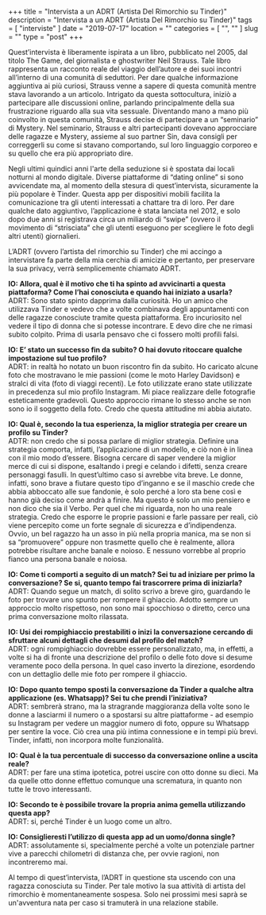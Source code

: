 +++
title = "Intervista a un ADRT (Artista Del Rimorchio su Tinder)"
description = "Intervista a un ADRT (Artista Del Rimorchio su Tinder)"
tags = [ "interviste" ]
date = "2019-07-17"
location = ""
categories = [
  "",
  ""
]
slug = ""
type = "post"
+++

Quest’intervista è liberamente ispirata a un libro, pubblicato nel 2005, dal titolo The Game, del giornalista e ghostwriter Neil Strauss. 
Tale libro rappresenta un racconto reale del viaggio dell’autore e dei suoi incontri all’interno di una comunità di seduttori. Per dare qualche informazione aggiuntiva ai più curiosi, Strauss venne a sapere di questa comunità mentre stava lavorando a un articolo. Intrigato da questa sottocultura, iniziò a partecipare alle discussioni online, parlando principalmente della sua frustrazione riguardo alla sua vita sessuale. Diventando mano a mano più coinvolto in questa comunità, Strauss decise di partecipare a un “seminario” di Mystery. Nel seminario, Strauss e altri partecipanti dovevano approcciare delle ragazze e Mystery, assieme al suo partner Sin, dava consigli per correggerli su come si stavano comportando, sul loro linguaggio corporeo e su quello che era più appropriato dire. 

Negli ultimi quindici anni l'arte della seduzione si è spostata dai locali notturni al mondo digitale.  Diverse piattaforme di “dating online” si sono avvicendate ma, al momento della stesura di quest’intervista, sicuramente la più popolare è Tinder.  Questa app per dispositivi mobili facilita la comunicazione tra gli utenti interessati a chattare tra di loro. Per dare qualche dato aggiuntivo, l’applicazione è stata lanciata nel 2012, e solo dopo due anni si registrava circa un miliardo di “swipe” (ovvero il movimento di “strisciata” che gli utenti eseguono per scegliere le foto degli altri utenti) giornalieri. 

L’ADRT (ovvero l’artista del rimorchio su Tinder) che mi accingo a intervistare fa parte della mia cerchia di amicizie e pertanto, per preservare la sua privacy, verrà semplicemente chiamato ADRT.

<b>IO: Allora, qual è il motivo che ti ha spinto ad avvicinarti a questa piattaforma? Come l’hai conosciuta e quando hai iniziato a usarla?</b><br>
ADRT: Sono stato spinto dapprima dalla curiosità. Ho un amico che utilizzava Tinder e vedevo che a volte combinava degli appuntamenti con delle ragazze conosciute tramite questa piattaforma. Ero incuriosito nel vedere il tipo di donna che si potesse incontrare. E devo dire che ne rimasi subito colpito. Prima di usarla pensavo che ci fossero molti profili falsi. 

<b>IO: E’ stato un successo fin da subito? O hai dovuto ritoccare qualche impostazione sul tuo profilo?</b><br>
ADRT: in realtà ho notato un buon riscontro fin da subito. Ho caricato alcune foto che mostravano le mie passioni (come le moto Harley Davidson) e stralci di vita (foto di viaggi recenti).
Le foto utilizzate erano state utilizzate in precedenza sul mio profilo Instagram. Mi piace realizzare delle fotografie esteticamente gradevoli. Questo approccio rimane lo stesso anche se non sono io il soggetto della foto. Credo che questa attitudine mi abbia aiutato.

<b>IO: Qual è, secondo la tua esperienza, la miglior strategia per creare un profilo su Tinder?</b><br> 
ADTR: non credo che si possa parlare di miglior strategia. Definire una strategia comporta, infatti, l’applicazione di un modello, e ciò non è in linea con il mio modo d’essere.  Bisogna cercare di saper vendere la miglior merce di cui si dispone, esaltando i pregi e celando i difetti,  senza creare personaggi fasulli. In quest’ultimo caso si avrebbe vita breve.
Le donne, infatti, sono brave a fiutare questo tipo d’inganno e se il maschio crede che abbia abboccato alle sue fandonie, è solo perché a loro sta bene così e hanno già deciso come andrà a finire. Ma questo è solo un mio pensiero e non dico che sia il Verbo. Per quel che mi riguarda, non ho una reale strategia. Credo che esporre le proprie passioni e farle passare per reali, ciò viene percepito come un forte segnale di sicurezza e d’indipendenza.  Ovvio, un bel ragazzo ha un asso in più nella propria manica, ma se non si sa “promuovere” oppure non trasmette quello che è realmente, allora potrebbe risultare anche banale e noioso.
E nessuno vorrebbe al proprio fianco una persona banale e noiosa.

<b>IO:  Come ti comporti a seguito di un match? Sei tu ad iniziare per primo la conversazione? Se si, quanto tempo fai trascorrere prima di iniziarla?</b><br>
ADRT: Quando segue un match, di solito scrivo a breve giro, guardando le foto per trovare uno spunto per rompere il ghiaccio. Adotto sempre un approccio molto rispettoso, non sono mai spocchioso o diretto, cerco una prima conversazione molto rilassata.

<b>IO: Usi dei rompighiaccio prestabiliti o inizi la conversazione cercando di sfruttare alcuni dettagli che desumi dal profilo del match?</b><br>
ADRT: ogni rompighiaccio dovrebbe essere personalizzato, ma, in effetti, a volte si ha di fronte una descrizione del profilo o delle foto dove si desume veramente poco della persona. In quel caso inverto la direzione, esordendo  con un dettaglio delle mie foto per rompere il ghiaccio.

<b>IO: Dopo quanto tempo sposti la conversazione da Tinder a qualche altra applicazione (es. Whatsapp)? Sei tu che prendi l’iniziativa?</b><br>
ADRT: sembrerà strano, ma la stragrande maggioranza della volte sono le donne a lasciarmi il numero o a spostarsi su altre piattaforme - ad esempio su Instagram per vedere un maggior numero di foto, oppure su Whatsapp per sentire la voce.  Ciò crea una più intima connessione e in tempi più brevi. Tinder, infatti, non incorpora molte funzionalità.

<b>IO: Qual è la tua percentuale di successo da conversazione online a uscita reale?</b><br>
ADRT: per fare una stima ipotetica, potrei uscire con otto donne su dieci. 
Ma da quelle otto donne effettuo comunque una scrematura, in quanto non tutte le trovo interessanti.

<b>IO: Secondo te è possibile trovare la propria anima gemella utilizzando questa app?</b><br>
ADRT: si, perché Tinder è un luogo come un altro.

<b>IO: Consiglieresti l’utilizzo di questa app ad un uomo/donna single?</b><br>
ADRT: assolutamente si, specialmente perché a volte un potenziale partner vive a parecchi chilometri di distanza che, per ovvie ragioni, non incontreremo mai.

Al tempo di quest’intervista, l’ADRT in questione sta uscendo con una ragazza conosciuta su Tinder. Per tale motivo la sua attività di artista del rimorchio è momentaneamente sospesa. Solo nei prossimi mesi saprà se un'avventura nata per caso si tramuterà in una relazione stabile.  

